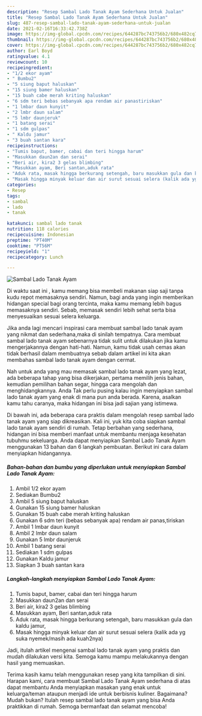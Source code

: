 ```yaml
---
description: "Resep Sambal Lado Tanak Ayam Sederhana Untuk Jualan"
title: "Resep Sambal Lado Tanak Ayam Sederhana Untuk Jualan"
slug: 487-resep-sambal-lado-tanak-ayam-sederhana-untuk-jualan
date: 2021-02-16T16:33:42.738Z
image: https://img-global.cpcdn.com/recipes/644287bc743756b2/680x482cq70/sambal-lado-tanak-ayam-foto-resep-utama.jpg
thumbnail: https://img-global.cpcdn.com/recipes/644287bc743756b2/680x482cq70/sambal-lado-tanak-ayam-foto-resep-utama.jpg
cover: https://img-global.cpcdn.com/recipes/644287bc743756b2/680x482cq70/sambal-lado-tanak-ayam-foto-resep-utama.jpg
author: Earl Boyd
ratingvalue: 4.1
reviewcount: 10
recipeingredient:
- "1/2 ekor ayam"
- " Bumbu2"
- "5 siung baput haluskan"
- "15 siung bamer haluskan"
- "15 buah cabe merah kriting haluskan"
- "6 sdm teri bebas sebanyak apa rendam air panastiriskan"
- "1 lmbar daun kunyit"
- "2 lmbr daun salam"
- "5 lmbr daunjeruk"
- "1 batang serai"
- "1 sdm gulpas"
- " Kaldu jamur"
- "3 buah santan kara"
recipeinstructions:
- "Tumis baput, bamer, cabai dan teri hingga harum"
- "Masukkan daun2an dan serai"
- "Beri air, kira2 3 gelas blimbing"
- "Masukkan ayam, Beri santan,aduk rata"
- "Aduk rata, masak hingga berkurang setengah, baru masukkan gula dan kaldu jamur,"
- "Masak hingga minyak keluar dan air surut sesuai selera (kalik ada yg suka nyemek/masih ada kuah2nya)"
categories:
- Resep
tags:
- sambal
- lado
- tanak

katakunci: sambal lado tanak 
nutrition: 118 calories
recipecuisine: Indonesian
preptime: "PT40M"
cooktime: "PT56M"
recipeyield: "1"
recipecategory: Lunch

---
```



![Sambal Lado Tanak Ayam](https://img-global.cpcdn.com/recipes/644287bc743756b2/680x482cq70/sambal-lado-tanak-ayam-foto-resep-utama.jpg)

Di waktu  saat ini , kamu memang bisa membeli makanan siap saji tanpa kudu repot memasaknya sendiri. Namun, bagi anda yang ingin memberikan hidangan special bagi orang tercinta, maka kamu memang lebih bagus memasaknya sendiri. Sebab, memasak sendiri lebih sehat serta bisa menyesuaikan sesuai selera keluarga.

Jika anda lagi mencari inspirasi cara membuat sambal lado tanak ayam yang nikmat dan sederhana,maka di sinilah tempatnya. Cara membuat sambal lado tanak ayam  sebenarnya tidak sulit untuk dilakukan jika kamu mengerjakannya dengan hati-hati. Namun, kamu tidak usah cemas akan tidak berhasil dalam membuatnya 
sebab dalam artikel ini kita akan membahas sambal lado tanak ayam dengan cermat.  



Nah untuk anda yang mau memasak sambal lado tanak ayam yang lezat, ada beberapa tahap yang bisa dikerjakan, pertama memilih jenis bahan, kemudian pemilihan bahan segar, hingga cara mengolah dan menghidangkannya. Anda Tak perlu pusing kalau ingin menyiapkan sambal lado tanak ayam yang enak di mana pun anda berada. Karena, asalkan kamu  tahu caranya, maka hidangan ini bisa jadi sajian yang istimewa.

Di bawah ini, ada beberapa cara praktis  dalam mengolah resep sambal lado tanak ayam yang siap dikreasikan. Kali ini, yuk kita coba siapkan sambal lado tanak ayam sendiri di rumah. Tetap berbahan yang sederhana, hidangan ini bisa memberi manfaat untuk membantu menjaga kesehatan tubuhmu sekeluarga. Anda dapat menyiapkan Sambal Lado Tanak Ayam menggunakan 13 bahan dan 6 langkah pembuatan. Berikut ini cara dalam menyiapkan hidangannya.

<!--inarticleads1-->

##### Bahan-bahan dan bumbu yang diperlukan untuk menyiapkan Sambal Lado Tanak Ayam:

1. Ambil 1/2 ekor ayam
1. Sediakan  Bumbu2
1. Ambil 5 siung baput haluskan
1. Gunakan 15 siung bamer haluskan
1. Gunakan 15 buah cabe merah kriting haluskan
1. Gunakan 6 sdm teri (bebas sebanyak apa) rendam air panas,tiriskan
1. Ambil 1 lmbar daun kunyit
1. Ambil 2 lmbr daun salam
1. Gunakan 5 lmbr daunjeruk
1. Ambil 1 batang serai
1. Sediakan 1 sdm gulpas
1. Gunakan  Kaldu jamur
1. Siapkan 3 buah santan kara




<!--inarticleads2-->

##### Langkah-langkah menyiapkan Sambal Lado Tanak Ayam:

1. Tumis baput, bamer, cabai dan teri hingga harum
1. Masukkan daun2an dan serai
1. Beri air, kira2 3 gelas blimbing
1. Masukkan ayam, Beri santan,aduk rata
1. Aduk rata, masak hingga berkurang setengah, baru masukkan gula dan kaldu jamur,
1. Masak hingga minyak keluar dan air surut sesuai selera (kalik ada yg suka nyemek/masih ada kuah2nya)




Jadi, itulah artikel mengenai  sambal lado tanak ayam  yang praktis dan mudah dilakukan versi kita. Semoga kamu mampu melakukannya dengan hasil yang memuaskan. 

Terima kasih kamu telah menggunakan resep yang kita tampilkan di sini. Harapan kami, cara membuat  Sambal Lado Tanak Ayam sederhana di atas dapat membantu Anda menyiapkan masakan yang enak untuk keluarga/teman ataupun menjadi ide untuk berbisnis kuliner. Bagaimana? Mudah bukan? Itulah resep sambal lado tanak ayam yang bisa Anda praktikkan di rumah. Semoga bermanfaat dan selamat mencoba!

